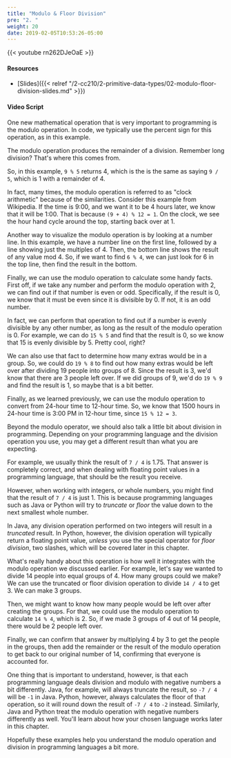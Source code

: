 ```yaml
---
title: "Modulo & Floor Division"
pre: "2. "
weight: 20
date: 2019-02-05T10:53:26-05:00
---
```


{{< youtube rn262DJeOaE >}}

#### Resources

* [Slides]({{< relref "/2-cc210/2-primitive-data-types/02-modulo-floor-division-slides.md" >}})

#### Video Script

One new mathematical operation that is very important to programming is the modulo operation. In code, we typically use the percent sign for this operation, as in this example.

The modulo operation produces the remainder of a division. Remember long division? That's where this comes from.

So, in this example, `9 % 5` returns 4, which is the is the same as saying `9 / 5`, which is 1 with a remainder of 4.

In fact, many times, the modulo operation is referred to as "clock arithmetic" because of the similarities. Consider this example from Wikipedia. If the time is 9:00, and we want it to be 4 hours later, we know that it will be 1:00. That is because `(9 + 4) % 12 = 1`. On the clock, we see the hour hand cycle around the top, starting back over at 1.

Another way to visualize the modulo operation is by looking at a number line. In this example, we have a number line on the first line, followed by a line showing just the multiples of 4. Then, the bottom line shows the result of any value mod 4. So, if we want to find `6 % 4`, we can just look for 6 in the top line, then find the result in the bottom.

Finally, we can use the modulo operation to calculate some handy facts. First off, if we take any number and perform the modulo operation with 2, we can find out if that number is even or odd. Specifically, if the result is 0, we know that it must be even since it is divisible by 0. If not, it is an odd number.

In fact, we can perform that operation to find out if a number is evenly divisible by any other number, as long as the result of the modulo operation is 0. For example, we can do `15 % 5` and find that the result is 0, so we know that 15 is evenly divisible by 5. Pretty cool, right?

We can also use that fact to determine how many extras would be in a group. So, we could do `19 % 8` to find out how many extras would be left over after dividing 19 people into groups of 8. Since the result is 3, we'd know that there are 3 people left over. If we did groups of 9, we'd do `19 % 9` and find the result is 1, so maybe that is a bit better.

Finally, as we learned previously, we can use the modulo operation to convert from 24-hour time to 12-hour time. So, we know that 1500 hours in 24-hour time is 3:00 PM in 12-hour time, since `15 % 12 = 3`.

Beyond the modulo operator, we should also talk a little bit about division in programming. Depending on your programming language and the division operation you use, you may get a different result than what you are expecting.

For example, we usually think the result of `7 / 4` is 1.75. That answer is completely correct, and when dealing with floating point values in a programming language, that should be the result you receive.

However, when working with integers, or whole numbers, you might find that the result of `7 / 4` is just 1. This is because programming languages such as Java or Python will try to _truncate_ or _floor_ the value down to the next smallest whole number.

In Java, any division operation performed on two integers will result in a _truncated_ result. In Python, however, the division operation will typically return a floating point value, _unless_ you use the special operator for _floor division_, two slashes, which will be covered later in this chapter.

What's really handy about this operation is how well it integrates with the modulo operation we discussed earlier. For example, let's say we wanted to divide 14 people into equal groups of 4. How many groups could we make? We can use the truncated or floor division operation to divide `14 / 4` to get 3. We can make 3 groups.

Then, we might want to know how many people would be left over after creating the groups. For that, we could use the modulo operation to calculate `14 % 4`, which is 2. So, if we made 3 groups of 4 out of 14 people, there would be 2 people left over.

Finally, we can confirm that answer by multiplying 4 by 3 to get the people in the groups, then add the remainder or the result of the modulo operation to get back to our original number of 14, confirming that everyone is accounted for.

One thing that is important to understand, however, is that each programming language deals division and modulo with negative numbers a bit differently. Java, for example, will always truncate the result, so `-7 / 4` will be `-1` in Java. Python, however, always calculates the floor of that operation, so it will round down the result of `-7 / 4` to `-2` instead. Similarly, Java and Python treat the modulo operation with negative numbers differently as well. You'll learn about how your chosen language works later in this chapter.

Hopefully these examples help you understand the modulo operation and division in programming languages a bit more.
